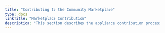 ```yaml
---
title: "Contributing to the Community Marketplace"
type: docs
linkTitle: "Marketplace Contribution"
description: "This section describes the appliance contribution process. Here you will find information on how to develop the appliance, test it, and handle its subsequent maintenance."
---
```

